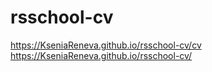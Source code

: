 # rsschool-cv
https://KseniaReneva.github.io/rsschool-cv/cv
https://KseniaReneva.github.io/rsschool-cv/
